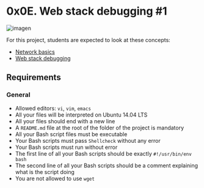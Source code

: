 # 0x0E. Web stack debugging #1

![imagen](https://media.geeksforgeeks.org/wp-content/cdn-uploads/20190626123927/untitlsssssed.png)

For this project, students are expected to look at these concepts:
- [Network basics](https://intranet.hbtn.io/concepts/33)
- [Web stack debugging](https://intranet.hbtn.io/concepts/68)

## Requirements
### General
- Allowed editors: ```vi```, ```vim```, ```emacs```
- All your files will be interpreted on Ubuntu 14.04 LTS
- All your files should end with a new line
- A ```README.md``` file at the root of the folder of the project is mandatory
- All your Bash script files must be executable
- Your Bash scripts must pass ```Shellcheck``` without any error
- Your Bash scripts must run without error
- The first line of all your Bash scripts should be exactly ```#!/usr/bin/env bash```
- The second line of all your Bash scripts should be a comment explaining what is the script doing
- You are not allowed to use ```wget```